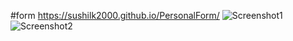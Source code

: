 #form
https://sushilk2000.github.io/PersonalForm/
![Screenshot1](<../OneDrive/Pictures/Screenshots/Screenshot 2023-08-26 231712.png>)
![Screenshot2](<../OneDrive/Pictures/Screenshots/Screenshot 2023-08-26 231700.png>)